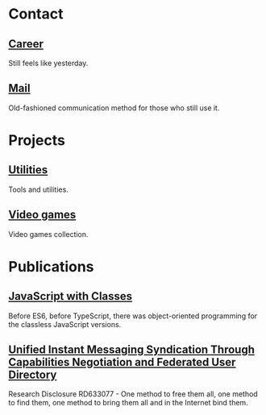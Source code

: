 # Contact

## [Career](https://www.linkedin.com/in/diogoeichert)
Still feels like yesterday.

## [Mail](mailto:diogoeichert@icloud.com)
Old-fashioned communication method for those who still use it.

# Projects

## [Utilities](https://diogoeichert.github.io/utils)
Tools and utilities.

## [Video games](https://diogoeichert.github.io/games)
Video games collection.

# Publications

## [JavaScript with Classes](JSwC.epub)
Before ES6, before TypeScript, there was object-oriented programming for the classless JavaScript versions.

## [Unified Instant Messaging Syndication Through Capabilities Negotiation and Federated User Directory](RD633077.pdf)
Research Disclosure RD633077 - One method to free them all, one method to find them, one method to bring them all and in the Internet bind them.
